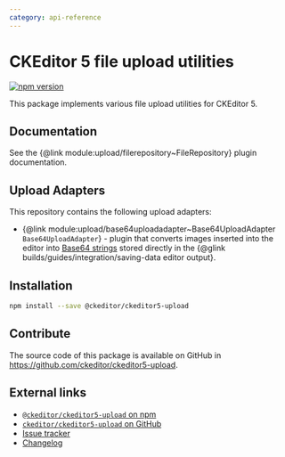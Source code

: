 ```yaml
---
category: api-reference
---
```


# CKEditor 5 file upload utilities

[![npm version](https://badge.fury.io/js/%40ckeditor%2Fckeditor5-upload.svg)](https://www.npmjs.com/package/@ckeditor/ckeditor5-upload)

This package implements various file upload utilities for CKEditor 5.

## Documentation

See the {@link module:upload/filerepository~FileRepository} plugin documentation.

## Upload Adapters

This repository contains the following upload adapters:

* {@link module:upload/base64uploadadapter~Base64UploadAdapter `Base64UploadAdapter`} - plugin that converts images inserted into the editor into [Base64 strings](https://en.wikipedia.org/wiki/Base64) stored directly in the {@glink builds/guides/integration/saving-data editor output}.

## Installation

```bash
npm install --save @ckeditor/ckeditor5-upload
```

## Contribute

The source code of this package is available on GitHub in https://github.com/ckeditor/ckeditor5-upload.

## External links

* [`@ckeditor/ckeditor5-upload` on npm](https://www.npmjs.com/package/@ckeditor/ckeditor5-upload)
* [`ckeditor/ckeditor5-upload` on GitHub](https://github.com/ckeditor/ckeditor5-upload)
* [Issue tracker](https://github.com/ckeditor/ckeditor5-upload/issues)
* [Changelog](https://github.com/ckeditor/ckeditor5-upload/blob/master/CHANGELOG.md)
